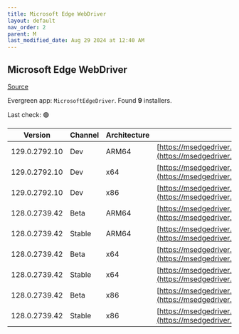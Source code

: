 ```yaml
---
title: Microsoft Edge WebDriver
layout: default
nav_order: 2
parent: M
last_modified_date: Aug 29 2024 at 12:40 AM
---
```


## Microsoft Edge WebDriver

[Source](https://www.microsoft.com/edge)

Evergreen app: `MicrosoftEdgeDriver`. Found **9** installers.

Last check: 🟢

| Version       | Channel | Architecture | URI                                                                                                                                            |
| ------------- | ------- | ------------ | ---------------------------------------------------------------------------------------------------------------------------------------------- |
| 129.0.2792.10 | Dev     | ARM64        | [https://msedgedriver.azureedge.net/129.0.2792.10/edgedriver_arm64.zip](https://msedgedriver.azureedge.net/129.0.2792.10/edgedriver_arm64.zip) |
| 129.0.2792.10 | Dev     | x64          | [https://msedgedriver.azureedge.net/129.0.2792.10/edgedriver_win64.zip](https://msedgedriver.azureedge.net/129.0.2792.10/edgedriver_win64.zip) |
| 129.0.2792.10 | Dev     | x86          | [https://msedgedriver.azureedge.net/129.0.2792.10/edgedriver_win32.zip](https://msedgedriver.azureedge.net/129.0.2792.10/edgedriver_win32.zip) |
| 128.0.2739.42 | Beta    | ARM64        | [https://msedgedriver.azureedge.net/128.0.2739.42/edgedriver_arm64.zip](https://msedgedriver.azureedge.net/128.0.2739.42/edgedriver_arm64.zip) |
| 128.0.2739.42 | Stable  | ARM64        | [https://msedgedriver.azureedge.net/128.0.2739.42/edgedriver_arm64.zip](https://msedgedriver.azureedge.net/128.0.2739.42/edgedriver_arm64.zip) |
| 128.0.2739.42 | Beta    | x64          | [https://msedgedriver.azureedge.net/128.0.2739.42/edgedriver_win64.zip](https://msedgedriver.azureedge.net/128.0.2739.42/edgedriver_win64.zip) |
| 128.0.2739.42 | Stable  | x64          | [https://msedgedriver.azureedge.net/128.0.2739.42/edgedriver_win64.zip](https://msedgedriver.azureedge.net/128.0.2739.42/edgedriver_win64.zip) |
| 128.0.2739.42 | Beta    | x86          | [https://msedgedriver.azureedge.net/128.0.2739.42/edgedriver_win32.zip](https://msedgedriver.azureedge.net/128.0.2739.42/edgedriver_win32.zip) |
| 128.0.2739.42 | Stable  | x86          | [https://msedgedriver.azureedge.net/128.0.2739.42/edgedriver_win32.zip](https://msedgedriver.azureedge.net/128.0.2739.42/edgedriver_win32.zip) |
